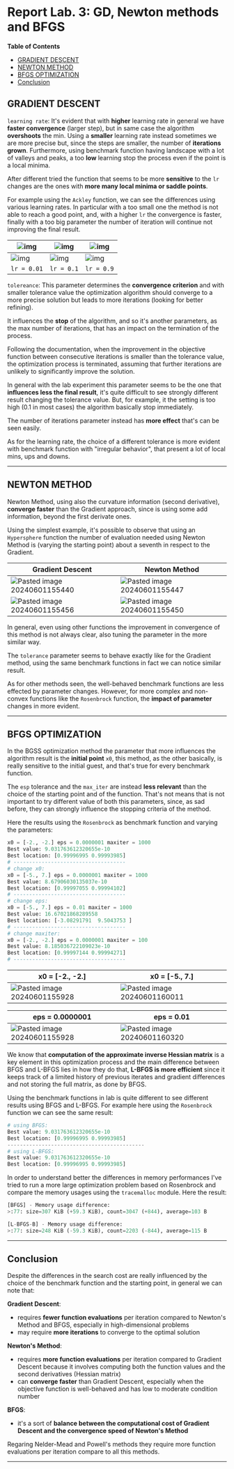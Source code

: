 # Report Lab. 3: GD, Newton methods and BFGS

**Table of Contents**

- [GRADIENT DESCENT](#gradient-descent)
- [NEWTON METHOD](#newton-method)
- [BFGS OPTIMIZATION](#bfgs-optimization)
- [Conclusion](#conclusion)


## GRADIENT DESCENT

 `learning rate`: 
It's evident that with **higher** learning rate in general we have **faster convergence** (larger step), but in same case the algorithm **overshoots** the min. Using a **smaller** learning rate instead sometimes we are more precise but, since the steps are smaller, the number of **iterations grown**. Furthermore, using benchmark function having landscape with a lot of valleys and peaks, a too **low** learning stop the process even if the point is a local minima. 

After different tried the function that seems to be more **sensitive** to the `lr` changes are the ones with **more many local minima or saddle points**. 

For example using the `Ackley` function, we can see the differences using various learning rates. In particular with a too small one the method is not able to reach a good point, and, with a higher `lr` the convergence is faster, finally with a too big parameter the number of iteration will continue not improving the final result.  

| ![img](Pasted%20image%2020240315102019.png) | ![img](Pasted%20image%2020240315102113.png) | ![img](Pasted%20image%2020240315102133.png) |
| ----------------------------------------------- | ----------------------------------------------- | ----------------------------------------------- |
| ![img](Pasted%20image%2020240315102052.png) | ![img](Pasted%20image%2020240315102122.png) | ![img](Pasted%20image%2020240315102142.png) |
| `lr = 0.01`                                     | `lr = 0.1`                                      | `lr = 0.9`                                      |

`tolereance`:
This parameter determines the **convergence criterion** and with smaller tolerance value the optimization algorithm should converge to a more precise solution but leads to more iterations (looking for better refining). 

It influences the **stop** of the algorithm, and so it's another parameters, as the max number of iterations, that has an impact on the termination of the process.

Following the documentation, when the improvement in the objective function between consecutive iterations is smaller than the tolerance value, the optimization process is terminated, assuming that further iterations are unlikely to significantly improve the solution.

In general with the lab experiment this parameter seems to be the one that **influences less the final result**, it's quite difficult to see strongly different result changing the tolerance value. But, for example, it the setting is too high (0.1 in most cases) the algorithm basically stop immediately.

The number of iterations parameter instead has **more effect** that's can be seen easily.

As for the learning rate, the choice of a different tolerance is more evident with benchmark function with "irregular behavior", that present a lot of local mins, ups and downs.    

---

## NEWTON METHOD
Newton Method, using also the curvature information (second derivative), **converge faster** than the Gradient approach, since is using some add information, beyond the first derivate ones.  

Using the simplest example, it's possible to observe that using an `Hypersphere` function the number of evaluation needed using Newton Method is (varying the starting point) about a seventh in respect to the Gradient. 

| Gradient Descent                                                        | Newton  Method                                                          |
| ----------------------------------------------------------------------- | ----------------------------------------------------------------------- |
| ![Pasted image 20240601155440](Pasted%20image%2020240601155440.png) | ![Pasted image 20240601155447](Pasted%20image%2020240601155447.png) |
| ![Pasted image 20240601155456](Pasted%20image%2020240601155456.png) | ![Pasted image 20240601155450](Pasted%20image%2020240601155450.png) |
 
In general, even using other functions the improvement in convergence of this method is not always clear, also tuning the parameter in the more similar way.



The `tolerance` parameter seems to behave exactly like for the Gradient method, using the same benchmark functions in fact we can notice similar result. 

As for other methods seen, the well-behaved benchmark functions are less effected by parameter changes. However, for more complex and non-convex functions like the `Rosenbrock` function, the **impact of parameter** changes in more evident.


---

## BFGS OPTIMIZATION

In the BGSS optimization method the parameter that more influences the algorithm result is the **initial point** `x0`, this method, as the other basically, is really sensitive to the initial guest, and that's true for every benchmark function.

The `esp` tolerance and the `max_iter` are instead **less relevant** than the choice of the starting point and of the function. That's not means that is not important to try different value of both this parameters, since, as sad before, they can strongly influence the stopping criteria of the method. 

Here the results using the `Rosenbrock` as benchmark function and varying the parameters:

```python
x0 = [-2., -2.] eps = 0.0000001 maxiter = 1000
Best value: 9.031763612320655e-10
Best location: [0.99996995 0.99993985]
# ------------------------------------
# change x0:
x0 = [-5., 7.] eps = 0.0000001 maxiter = 1000
Best value: 8.67906030135037e-10
Best location: [0.99997055 0.99994102]
# ------------------------------------
# change eps:
x0 = [-5., 7.] eps = 0.01 maxiter = 1000
Best value: 16.67021868289558
Best location: [-3.08291791  9.5043753 ]
# ------------------------------------
# change maxiter:
x0 = [-2., -2.] eps = 0.0000001 maxiter = 100
Best value: 8.185036722109023e-10
Best location: [0.99997144 0.99994271]
# ------------------------------------
```

| x0 = [-2., -2.]                      | x0 = [-5., 7.]                       |
| ------------------------------------ | ------------------------------------ |
| ![Pasted image 20240601155928](Pasted%20image%2020240601155928.png) | ![Pasted image 20240601160011](Pasted%20image%2020240601160011.png) |

| eps = 0.0000001                                                         | eps = 0.01                                                              |
| ----------------------------------------------------------------------- | ----------------------------------------------------------------------- |
| ![Pasted image 20240601155928](Pasted%20image%2020240601155928.png) | ![Pasted image 20240601160320](Pasted%20image%2020240601160320.png) |


We know that **computation of the approximate inverse Hessian matrix** is a key element in this optimization process and the main difference between BFGS and L-BFGS lies in how they do that, **L-BFGS is more efficient** since it keeps track of a limited history of previous iterates and gradient differences and not storing the full matrix, as done by BFGS.

Using the benchmark functions in lab is quite different to see different results using BFGS and L-BFGS. For example here using the `Rosenbrock` function we can see the same result: 
```python
# using BFGS:
Best value: 9.031763612320655e-10
Best location: [0.99996995 0.99993985]
--------------------------------------------
# using L-BFGS:
Best value: 9.031763612320655e-10
Best location: [0.99996995 0.99993985]
```

In order to understand better the differences in memory performances I've tried to run a more large optimization problem based on Rosenbrock and compare the memory usages using the `tracemalloc` module.
Here the result:
```python
[BFGS] - Memory usage difference:
>:77: size=307 KiB (+59.3 KiB), count=3047 (+844), average=103 B

[L-BFGS-B] - Memory usage difference:
>:77: size=248 KiB (-59.3 KiB), count=2203 (-844), average=115 B
```


---

## Conclusion 

Despite the differences in the search cost are really influenced by the choice of the benchmark function and the starting point, in general we can note that:

**Gradient Descent**:
- requires **fewer function evaluations** per iteration compared to Newton's Method and BFGS, especially in high-dimensional problems
- may require **more iterations** to converge to the optimal solution

**Newton's Method**: 
- requires **more function evaluations** per iteration compared to Gradient Descent because it involves computing both the function values and the second derivatives (Hessian matrix)
- can **converge faster** than Gradient Descent, especially when the objective function is well-behaved and has low to moderate condition number

**BFGS**:
- it's a sort of **balance between the computational cost of Gradient Descent and the convergence speed of Newton's Method**


Regaring Nelder-Mead and Powell's methods they require more function evaluations per iteration compare to all this methods.

---
